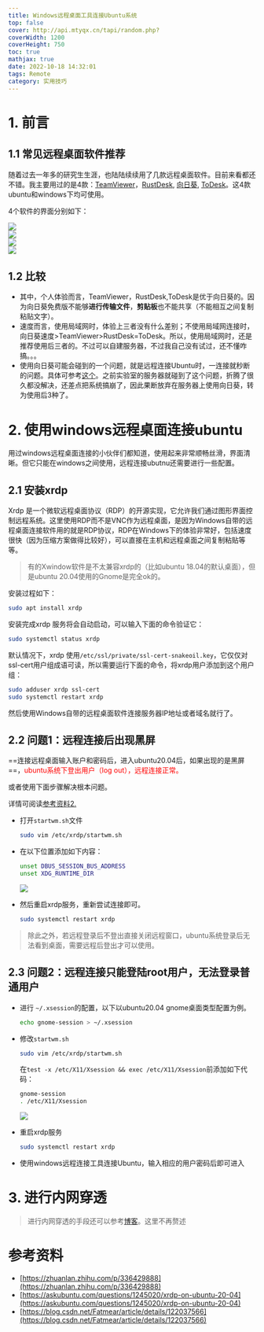 ```yaml
---
title: Windows远程桌面工具连接Ubuntu系统
top: false
cover: http://api.mtyqx.cn/tapi/random.php?
coverWidth: 1200
coverHeight: 750
toc: true
mathjax: true
date: 2022-10-18 14:32:01
tags: Remote
category: 实用技巧
---
```



# 1. 前言

## 1.1 常见远程桌面软件推荐

随着过去一年多的研究生生涯，也陆陆续续用了几款远程桌面软件。目前来看都还不错。我主要用过的是4款：[TeamViewer](https://www.teamviewer.cn/cn/)，[RustDesk](https://rustdesk.com/zh/), [向日葵](https://sunlogin.oray.com/download), [ToDesk](http://www.hellodesk.cn/download.html)。这4款ubuntu和windows下均可使用。

4个软件的界面分别如下：

![](https://img-blog.csdnimg.cn/340cf47adb58419b9bc6a790a8540f34.png#pic_center)  
![](https://img-blog.csdnimg.cn/aa8f3c29acf14bcb87db5bc50803f45a.png#pic_center)  
![](https://img-blog.csdnimg.cn/df6a1ea3673442a2a7ae941521856fca.png#pic_center)  
![](https://img-blog.csdnimg.cn/334aee6b208c485bbf5eb6c03285445b.png#pic_center)  



## 1.2 比较

- 其中，个人体验而言，TeamViewer，RustDesk,ToDesk是优于向日葵的。因为向日葵免费版不能够**进行传输文件**，**剪贴板**也不能共享（不能相互之间复制粘贴文字）。
- 速度而言，使用局域网时，体验上三者没有什么差别；不使用局域网连接时，向日葵速度>TeamViewer>RustDesk=ToDesk。所以，使用局域网时，还是推荐使用后三者的。不过可以自建服务器，不过我自己没有试过，还不懂咋搞。。。
- 使用向日葵可能会碰到的一个问题，就是远程连接Ubuntu时，一连接就秒断的问题。具体可参考[这个](https://www.jianshu.com/p/0274a4b5e303)。之前实验室的服务器就碰到了这个问题，折腾了很久都没解决，还差点把系统搞崩了，因此果断放弃在服务器上使用向日葵，转为使用后3种了。

# 2. 使用windows远程桌面连接ubuntu

用过windows远程桌面连接的小伙伴们都知道，使用起来非常顺畅丝滑，界面清晰。但它只能在windows之间使用，远程连接ubutnu还需要进行一些配置。

## 2.1 安装xrdp

Xrdp 是一个微软远程桌面协议（RDP）的开源实现，它允许我们通过图形界面控制远程系统。这里使用RDP而不是VNC作为远程桌面，是因为Windows自带的远程桌面连接软件用的就是RDP协议，RDP在Windows下的体验非常好，包括速度很快（因为压缩方案做得比较好），可以直接在主机和远程桌面之间复制粘贴等等。
 
> 有的Xwindow软件是不太兼容xrdp的（比如ubuntu 18.04的默认桌面），但是ubuntu 20.04使用的Gnome是完全ok的。

安装过程如下：

```bash
sudo apt install xrdp
```

安装完成xrdp 服务将会自动启动，可以输入下面的命令验证它：

```bash
sudo systemctl status xrdp
```

默认情况下，xrdp 使用`/etc/ssl/private/ssl-cert-snakeoil.key`，它仅仅对ssl-cert用户组成语可读，所以需要运行下面的命令，将xrdp用户添加到这个用户组：

```bash
sudo adduser xrdp ssl-cert  
sudo systemctl restart xrdp
```

然后使用Windows自带的远程桌面软件连接服务器IP地址或者域名就行了。

## 2.2 问题1：远程连接后出现黑屏

==连接远程桌面输入账户和密码后，进入ubuntu20.04后，如果出现的是黑屏==，<font color=red>ubuntu系统下登出用户（log out），远程连接正常。</font>

或者使用下面步骤解决根本问题。

详情可阅读[参考资料2.](https://askubuntu.com/questions/1245020/xrdp-on-ubuntu-20-04)

- 打开`startwm.sh`文件

    ```bash
    sudo vim /etc/xrdp/startwm.sh
    ```

- 在以下位置添加如下内容：

    ```bash
    unset DBUS_SESSION_BUS_ADDRESS
    unset XDG_RUNTIME_DIR
    ```
    ![](https://img-blog.csdnimg.cn/88093ffce5284e3294f86a5b867ec5be.png#pic_center)  

<!-- <center><img src="https://img-blog.csdnimg.cn/88093ffce5284e3294f86a5b867ec5be.png" width=60%></center> -->



- 然后重启xrdp服务，重新尝试连接即可。

    ```bash
    sudo systemctl restart xrdp
    ```

> 除此之外，若远程登录后不登出直接关闭远程窗口，ubuntu系统登录后无法看到桌面，需要远程后登出才可以使用。

## 2.3 问题2：远程连接只能登陆root用户，无法登录普通用户

- 进行 `~/.xsession`的配置，以下以ubuntu20.04 gnome桌面类型配置为例。

    ```bash
    echo gnome-session > ~/.xsession
    ```

- 修改`startwm.sh`

    ```bash
    sudo vim /etc/xrdp/startwm.sh
    ```

	在`test -x /etc/X11/Xsession && exec /etc/X11/Xsession`前添加如下代码：
 
    ```bash
    gnome-session
    . /etc/X11/Xsession
    ```

    ![](https://img-blog.csdnimg.cn/7a711d14430c46a7b2bfcd585a5ce391.png#pic_center)  


- 重启xrdp服务
    ```bash
    sudo systemctl restart xrdp
    ```

- 使用windows远程连接工具连接Ubuntu，输入相应的用户密码后即可进入

# 3. 进行内网穿透

> 进行内网穿透的手段还可以参考[博客](https://chh3213.github.io/2022/10/15/SakuraFrp%E5%86%85%E7%BD%91%E7%A9%BF%E9%80%8F%E5%B7%A5%E5%85%B7/)。这里不再赘述


# 参考资料

- [https://zhuanlan.zhihu.com/p/336429888](https://zhuanlan.zhihu.com/p/336429888)
- [https://askubuntu.com/questions/1245020/xrdp-on-ubuntu-20-04](https://askubuntu.com/questions/1245020/xrdp-on-ubuntu-20-04)
- [https://blog.csdn.net/Fatmear/article/details/122037566](https://blog.csdn.net/Fatmear/article/details/122037566)
